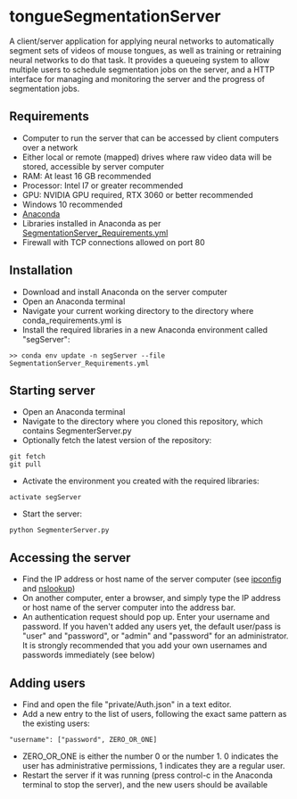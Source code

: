 # tongueSegmentationServer
A client/server application for applying neural networks to automatically
segment sets of videos of mouse tongues, as well as training or retraining
neural networks to do that task. It provides a queueing system to allow
multiple users to schedule segmentation jobs on the server, and a HTTP interface
for managing and monitoring the server and the progress of segmentation jobs.

## Requirements

- Computer to run the server that can be accessed by client computers over a network
- Either local or remote (mapped) drives where raw video data will be stored, accessible by server computer
- RAM: At least 16 GB recommended
- Processor: Intel I7 or greater recommended
- GPU: NVIDIA GPU required, RTX 3060 or better recommended
- Windows 10 recommended
- [Anaconda](https://www.anaconda.com/)
- Libraries installed in Anaconda as per [SegmentationServer_Requirements.yml](SegmentationServer_Requirements.yml)
- Firewall with TCP connections allowed on port 80

## Installation

 - Download and install Anaconda on the server computer
 - Open an Anaconda terminal
 - Navigate your current working directory to the directory where conda_requirements.yml is
 - Install the required libraries in a new Anaconda environment called "segServer":

```>> conda env update -n segServer --file SegmentationServer_Requirements.yml```

## Starting server

 - Open an Anaconda terminal
 - Navigate to the directory where you cloned this repository, which contains SegmenterServer.py
 - Optionally fetch the latest version of the repository:

```
git fetch
git pull
```
 - Activate the environment you created with the required libraries:

```activate segServer```

 - Start the server:

```
python SegmenterServer.py
```

## Accessing the server

 - Find the IP address or host name of the server computer (see [ipconfig](https://learn.microsoft.com/en-us/windows-server/administration/windows-commands/ipconfig) and [nslookup](https://learn.microsoft.com/en-us/windows-server/administration/windows-commands/nslookup))
 - On another computer, enter a browser, and simply type the IP address or host name of the server computer into the address bar.
 - An authentication request should pop up. Enter your username and password. If you haven't added any users yet, the default user/pass is "user" and "password", or "admin" and "password" for an administrator. It is strongly recommended that you add your own usernames and passwords immediately (see below)

## Adding users

 - Find and open the file "private/Auth.json" in a text editor.
 - Add a new entry to the list of users, following the exact same pattern as the existing users:

```
"username": ["password", ZERO_OR_ONE]
```

 - ZERO_OR_ONE is either the number 0 or the number 1. 0 indicates the user has administrative permissions, 1 indicates they are a regular user.
 - Restart the server if it was running (press control-c in the Anaconda terminal to stop the server), and the new users should be available

